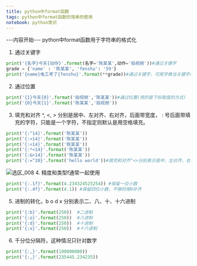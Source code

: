 ```yaml
---
title: python中format函数
tags: python中format函数的简单的使用
notebook: python常识
---
```

---内容开始---
python中format函数用于字符串的格式化

1. 通过关键字
```python
print('{名字}今天{动作}'.format(名字='陈某某',动作='拍视频'))#通过关键字
grade = {'name' : '陈某某', 'fenshu': '59'}
print('{name}电工考了{fenshu}'.format(**grade))#通过关键字，可用字典当关键字传入值时，在字典前加**即可

```
2. 通过位置
```python
print('{1}今天{0}'.format('拍视频','陈某某'))#通过位置(用的是下标取值的方式)
print('{0}今天{1}'.format('陈某某','拍视频'))
```
3. 填充和对齐
^, <, > 分别是居中、左对齐、右对齐，后面带宽度， : 号后面带填充的字符，只能是一个字符，不指定则默认是用空格填充。 
```python
print('{:^14}'.format('陈某某'))
print('{:>14}'.format('陈某某'))
print('{:<14}'.format('陈某某'))
print('{:*<14}'.format('陈某某'))
print('{:&>14}'.format('陈某某'))
print('{:=^20}'.format('hello world'))#填充和对齐^<>分别表示居中、左对齐、右对齐，:后面带的是要填充的字符，只能是一个字符，不指定则默认使用 空格 来填充
```
![选区_008](https://i.loli.net/2018/09/18/5ba0d6904d072.png)
4. 精度和类型f通常一起使用
```python
print('{:.1f}'.format(4.234324525254)) #保留一位小数
print('{:.4f}'.format(4.1)) #保留四位小数，不够的用0补齐
```
5. 进制的转化，b o d x 分别表示二、八、十、十六进制
```python
print('{:b}'.format(250))  #二进制
print('{:o}'.format(250))  #八进制
print('{:d}'.format(250))  #十进制
print('{:x}'.format(250))  #十六进制
```
6. 千分位分隔符，这种情况只针对数字
```python
print('{:,}'.format(100000000))
print('{:,}'.format(235445.234235))
```




